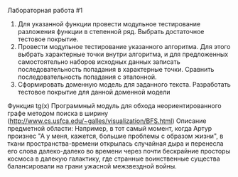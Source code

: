 Лабораторная работа #1
1. Для указанной функции провести модульное тестирование разложения функции в степенной ряд. Выбрать достаточное тестовое покрытие.
2. Провести модульное тестирование указанного алгоритма. Для этого выбрать характерные точки внутри алгоритма, и для предложенных самостоятельно наборов исходных данных записать последовательность попадания в характерные точки. Сравнить последовательность попадания с эталонной.
3. Сформировать доменную модель для заданного текста.  Разработать тестовое покрытие для данной доменной модели

Функция tg(x)
Программный модуль для обхода неориентированного графе методом поиска в ширину (http://www.cs.usfca.edu/~galles/visualization/BFS.html)
Описание предметной области:
Например, в тот самый момент, когда Артур произнес "А у меня, кажется, большие проблемы с образом жизни", в ткани пространства-времени открылась случайная дыра и перенесла его слова далеко-далеко во времени через почти бескрайние просторы космоса в далекую галактику, где странные воинственные существа балансировали на грани ужасной межзвездной войны.
